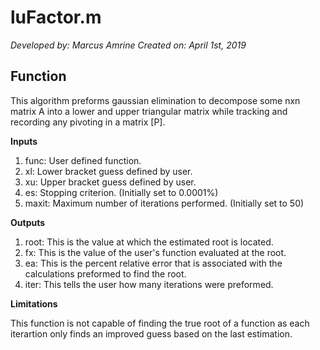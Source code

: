 # luFactor.m

*Developed by: Marcus Amrine*
*Created on: April 1st, 2019*

## Function

This algorithm preforms gaussian elimination to decompose some nxn matrix A into a lower and upper triangular matrix while tracking and recording any pivoting in a matrix [P].

**Inputs**
  1. func: User defined function.
  2. xl: Lower bracket guess defined by user.
  3. xu: Upper bracket guess defined by user.
  4. es: Stopping criterion. (Initially set to 0.0001%)
  5. maxit: Maximum number of iterations performed. (Initially set to 50)
  
**Outputs**
  1. root: This is the value at which the estimated root is located.
  2. fx: This is the value of the user's function evaluated at the root.
  3. ea: This is the percent relative error that is associated with the calculations preformed to find the root.
  4. iter: This tells the user how many iterations were preformed.
  
**Limitations**

This function is not capable of finding the true root of a function as each iterartion only finds an improved guess based on the last estimation.
